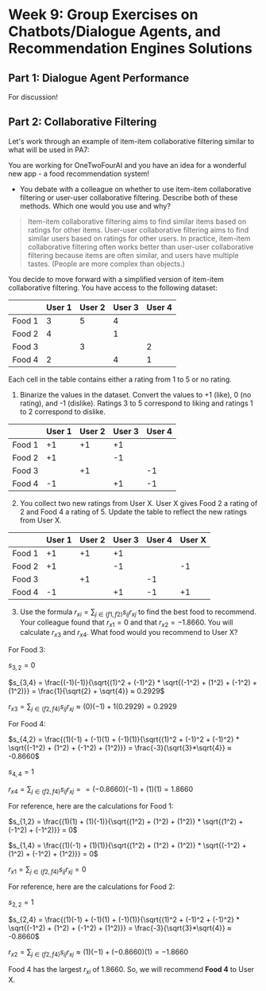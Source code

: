 # Week 9: Group Exercises on Chatbots/Dialogue Agents, and Recommendation Engines Solutions

## Part 1: Dialogue Agent Performance
For discussion!

## Part 2: Collaborative Filtering

Let's work through an example of item-item collaborative filtering similar to what will be used in PA7:

You are working for OneTwoFourAI and you have an idea for a wonderful new app - a food recommendation system! 

* You debate with a colleague on whether to use item-item collaborative filtering or user-user collaborative filtering. Describe both of these methods. Which one would you use and why?


>Item-item collaborative filtering aims to find similar items based on ratings for other items. User-user collaborative filtering aims to find similar users based on ratings for other users. In practice, item-item collaborative filtering often works better than user-user collaborative filtering because items are often similar, and users have multiple tastes. (People are more complex than objects.)



You decide to move forward with a simplified version of item-item collaborative filtering. You have access to the following dataset: 


|        | User 1 | User 2 | User 3 | User 4 |
|--------|--------|--------|--------|--------|
| Food 1 | 3      | 5      | 4      |        |
| Food 2 | 4      |        | 1      |        |
| Food 3 |        | 3      |        | 2      |
| Food 4 | 2      |        | 4      | 1      |

Each cell in the table contains either a rating from 1 to 5 or no rating. 


1. Binarize the values in the dataset. Convert the values to +1 (like), 0 (no rating), and -1 (dislike). Ratings 3 to 5 correspond to liking and ratings 1 to 2 correspond to dislike. 


|        | User 1 | User 2 | User 3 | User 4 |
|--------|--------|--------|--------|--------|
| Food 1 | +1     | +1     | +1     |        |
| Food 2 | +1     |        | -1     |        |
| Food 3 |        | +1     |        | -1     |
| Food 4 | -1     |        | +1     | -1     |


2. You collect two new ratings from User X. User X gives Food 2 a rating of 2 and Food 4 a rating of 5. Update the table to reflect the new ratings from User X. 

|        | User 1 | User 2 | User 3 | User 4 | User X |
|--------|--------|--------|--------|--------|--------|
| Food 1 | +1     | +1     | +1     |        |        |
| Food 2 | +1     |        | -1     |        | -1     |
| Food 3 |        | +1     |        | -1     |        |
| Food 4 | -1     |        | +1     | -1     | +1     |

3. Use the formula $r_{xi} = \sum_{j\in(f1, f2)} s_{ij}r_{xj}$ to find the best food to recommend. Your colleague found that $r_{x1} = 0$ and that $r_{x2} = -1.8660$. You will calculate $r_{x3}$ and $r_{x4}$. What food would you recommend to User X?

For Food 3:

$s_{3,2} = 0$

$s_{3,4} = \frac{(-1)(-1)}{\sqrt{(1)^2 + (-1)^2} * \sqrt{(-1^2) + (1^2) + (-1^2) + (1^2)}} = \frac{1}{\sqrt{2} + \sqrt{4}} ≈ 0.2929$

$r_{x3} = \sum_{j\in(f2, f4)} s_{ij}r_{xj} ≈ (0)(-1) + 1(0.2929) = 0.2929$ 

For Food 4:

$s_{4,2} = \frac{(1)(-1) + (-1)(1) + (-1)(1)}{\sqrt{(1)^2 + (-1)^2 + (-1)^2} * \sqrt{(-1^2) + (1^2) + (-1^2) + (1^2)}} = \frac{-3}{\sqrt{3}*\sqrt{4}} ≈ -0.8660$

$s_{4,4} = 1$

$r_{x4} = \sum_{j\in(f2, f4)} s_{ij}r_{xj} == (-0.8660)(-1) + (1)(1) = 1.8660$ 

For reference, here are the calculations for Food 1:

$s_{1,2} = \frac{(1)(1) + (1)(-1)}{\sqrt{(1^2) + (1^2) + (1^2)} * \sqrt{(1^2) + (-1^2) + (-1^2)}} = 0$

$s_{1,4} = \frac{(1)(-1) + (1)(1)}{\sqrt{(1^2) + (1^2) + (1^2)} * \sqrt{(-1^2) + (1^2) + (-1^2) + (1^2)}} = 0$

$r_{x1} = \sum_{j\in(f2, f4)} s_{ij}r_{xj} = 0$ 

For reference, here are the calculations for Food 2:

$s_{2,2} = 1$

$s_{2,4} = \frac{(1)(-1) + (-1)(1) + (-1)(1)}{\sqrt{(1)^2 + (-1)^2 + (-1)^2} * \sqrt{(-1^2) + (1^2) + (-1^2) + (1^2)}} = \frac{-3}{\sqrt{3}*\sqrt{4}} ≈ -0.8660$

$r_{x2} = \sum_{j\in(f2, f4)} s_{ij}r_{xj} ≈ (1)(-1) + (-0.8660)(1) = -1.8660$ 

Food 4 has the largest $r_{xi}$ of $1.8660$. So, we will recommend **Food 4** to User X. 
